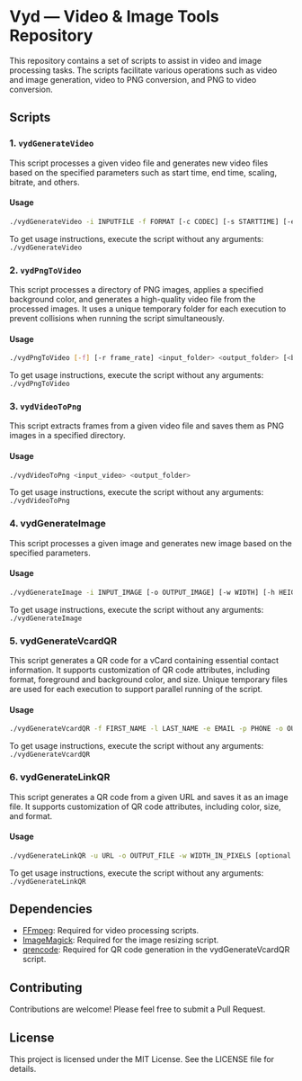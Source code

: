 # Vyd — Video & Image Tools Repository

This repository contains a set of scripts to assist in video and image processing tasks. The scripts facilitate various operations such as video and image generation, video to PNG conversion, and PNG to video conversion.

## Scripts

### 1. `vydGenerateVideo`

This script processes a given video file and generates new video files based on the specified parameters such as start time, end time, scaling, bitrate, and others.

#### Usage

```bash
./vydGenerateVideo -i INPUTFILE -f FORMAT [-c CODEC] [-s STARTTIME] [-e ENDTIME] [-w WIDTH|-h HEIGHT] [-k KEYFRAME_DISTANCE] [-a AUTO_ALT_REF] [-l LAG_IN_FRAMES] BITRATE_PAIRS...
```
To get usage instructions, execute the script without any arguments: `./vydGenerateVideo`


### 2. `vydPngToVideo`

This script processes a directory of PNG images, applies a specified background color, and generates a high-quality video file from the processed images. It uses a unique temporary folder for each execution to prevent collisions when running the script simultaneously.

#### Usage

```bash
./vydPngToVideo [-f] [-r frame_rate] <input_folder> <output_folder> [<background_color>]
```
To get usage instructions, execute the script without any arguments: `./vydPngToVideo`

### 3. `vydVideoToPng`
This script extracts frames from a given video file and saves them as PNG images in a specified directory.

#### Usage

```bash
./vydVideoToPng <input_video> <output_folder>
```
To get usage instructions, execute the script without any arguments: `./vydVideoToPng`


### 4. vydGenerateImage

This script processes a given image and generates new image based on the specified parameters.

#### Usage

```bash
./vydGenerateImage -i INPUT_IMAGE [-o OUTPUT_IMAGE] [-w WIDTH] [-h HEIGHT] [-of OBJECT_FIT] [-f FORMAT] [-q QUALITY]...
```
To get usage instructions, execute the script without any arguments: `./vydGenerateImage`


### 5. vydGenerateVcardQR

This script generates a QR code for a vCard containing essential contact information. It supports customization of QR code attributes, including format, foreground and background color, and size. Unique temporary files are used for each execution to support parallel running of the script.

#### Usage

```bash
./vydGenerateVcardQR -f FIRST_NAME -l LAST_NAME -e EMAIL -p PHONE -o OUTPUT_FILE [-g ORGANIZATION] [-j JOB_TITLE] [-a ADDRESS] [-u URL] [-c FOREGROUND_COLOR] [-b BACKGROUND_COLOR] [-w WIDTH_IN_PIXELS]
```
To get usage instructions, execute the script without any arguments: `./vydGenerateVcardQR`


### 6. vydGenerateLinkQR

This script generates a QR code from a given URL and saves it as an image file. It supports customization of QR code attributes, including color, size, and format.

#### Usage
```bash
./vydGenerateLinkQR -u URL -o OUTPUT_FILE -w WIDTH_IN_PIXELS [optional parameters]
```
To get usage instructions, execute the script without any arguments: `./vydGenerateLinkQR`

## Dependencies
- [FFmpeg](https://ffmpeg.org/): Required for video processing scripts.
- [ImageMagick](https://imagemagick.org/): Required for the image resizing script.
- [qrencode](https://fukuchi.org/works/qrencode/): Required for QR code generation in the vydGenerateVcardQR script.


## Contributing
Contributions are welcome! Please feel free to submit a Pull Request.

## License
This project is licensed under the MIT License. See the LICENSE file for details.
